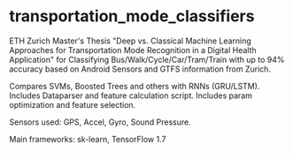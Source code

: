 # transportation_mode_classifiers
ETH Zurich Master's Thesis "Deep vs. Classical Machine Learning Approaches for Transportation Mode Recognition in a Digital  Health Application" for Classifying Bus/Walk/Cycle/Car/Tram/Train with up to 94% accuracy based on Android Sensors and GTFS information from Zurich.

Compares SVMs, Boosted Trees and others with RNNs (GRU/LSTM).
Includes Dataparser and feature calculation script. Includes param optimization and feature selection.

Sensors used: GPS, Accel, Gyro, Sound Pressure.

Main frameworks: sk-learn, TensorFlow 1.7
